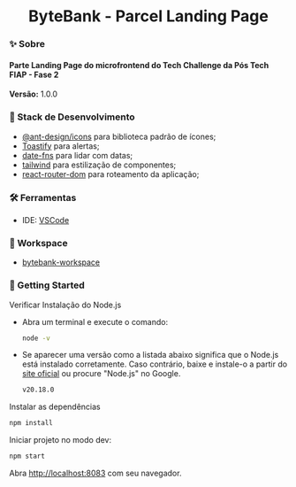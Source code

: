 <h1 align="center">ByteBank - Parcel Landing Page </h1>

### ✨ Sobre

<h4>Parte Landing Page do microfrontend do Tech Challenge da Pós Tech FIAP - Fase 2</h4>

<b>Versão:</b> 1.0.0

### 📌 Stack de Desenvolvimento

- [@ant-design/icons](https://ant.design/components/icon) para biblioteca padrão de ícones;
- [Toastify](https://www.npmjs.com/package/toastify-js) para alertas;
- [date-fns](https://date-fns.org/) para lidar com datas;
- [tailwind](https://tailwindcss.com/) para estilização de componentes;
- [react-router-dom](https://reactrouter.com/) para roteamento da aplicação;

### 🛠 Ferramentas
- IDE: [VSCode](https://code.visualstudio.com/)

### 🎲 Workspace
- [bytebank-workspace](https://github.com/beatrizsantiago/bytebank-workspace)

### 🎯 Getting Started

Verificar Instalação do Node.js

- Abra um terminal e execute o comando:
    
  ```bash
  node -v
  ```
    
- Se aparecer uma versão como a listada abaixo significa que o Node.js está instalado corretamente. Caso contrário, baixe e instale-o a partir do [site oficial](https://nodejs.dev/en/learn/) ou procure "Node.js" no Google.
    
  ```bash
  v20.18.0
  ```

Instalar as dependências

```bash
npm install
```

Iniciar projeto no modo dev:

```bash
npm start
```

Abra [http://localhost:8083](http://localhost:8083) com seu navegador.

